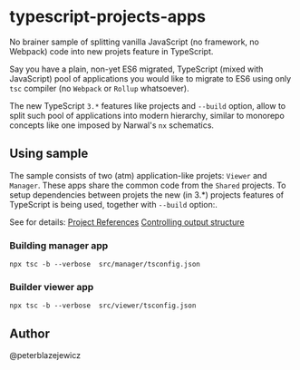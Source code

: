 # typescript-projects-apps

No brainer sample of splitting vanilla JavaScript (no framework, no Webpack) code into new projets feature in TypeScript.

Say you have a plain, non-yet ES6 migrated, TypeScript (mixed with JavaScript) pool of applications you would like to migrate to ES6 using only `tsc` compiler (no `Webpack` or `Rollup` whatsoever).

The new TypeScript `3.*` features like projects and `--build` option, allow to split such pool of applications into modern hierarchy, similar to monorepo concepts like one imposed by Narwal's `nx` schematics.

## Using sample

The sample consists of two (atm) application-like projets: `Viewer` and `Manager`. These apps share the common code from the `Shared` projects. To setup dependencies between projets the new (in 3.*) projects features of TypeScript is being used, together with `--build` option:.

See for details:
[Project References](https://www.typescriptlang.org/docs/handbook/project-references.html)
[Controlling output structure](https://blogs.msdn.microsoft.com/typescript/2018/07/30/announcing-typescript-3-0/#controlling-output-structure)

### Building manager app

```shell
npx tsc -b --verbose  src/manager/tsconfig.json
```

### Builder viewer app

```shell
npx tsc -b --verbose  src/viewer/tsconfig.json
```

## Author

@peterblazejewicz
